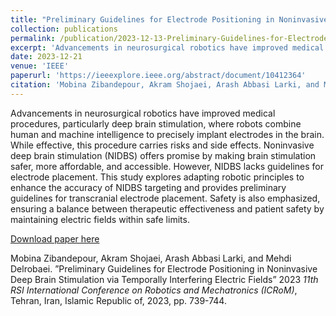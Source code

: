 ```yaml
---
title: "Preliminary Guidelines for Electrode Positioning in Noninvasive Deep Brain Stimulation via Temporally Interfering Electric Fields"
collection: publications
permalink: /publication/2023-12-13-Preliminary-Guidelines-for-Electrode-Positioning-in-Noninvasive-Deep-Brain-Stimulation-via-Temporally-Interfering-Electric-Fields
excerpt: 'Advancements in neurosurgical robotics have improved medical procedures, particularly deep brain stimulation, where robots combine human and machine intelligence to precisely implant electrodes in the brain. While effective, this procedure carries risks and side effects. Noninvasive deep brain stimulation (NIDBS) offers promise by making brain stimulation safer, more affordable, and accessible. However, NIDBS lacks guidelines for electrode placement. This study explores adapting robotic principles to enhance the accuracy of NIDBS targeting and provides preliminary guidelines for transcranial electrode placement. Safety is also emphasized, ensuring a balance between therapeutic effectiveness and patient safety by maintaining electric fields within safe limits.'
date: 2023-12-21
venue: 'IEEE'
paperurl: 'https://ieeexplore.ieee.org/abstract/document/10412364'
citation: 'Mobina Zibandepour, Akram Shojaei, Arash Abbasi Larki, and Mehdi Delrobaei. ”Preliminary Guidelines for Electrode Positioning in Noninvasive Deep Brain Stimulation via Temporally Interfering Electric Fields” 2023 <i>11th RSI International Conference on Robotics and Mechatronics (ICRoM)</i>, Tehran, Iran, Islamic Republic of, 2023, pp. 739-744.'
---
```

Advancements in neurosurgical robotics have improved medical procedures, particularly deep brain stimulation, where robots combine human and machine intelligence to precisely implant electrodes in the brain. While effective, this procedure carries risks and side effects. Noninvasive deep brain stimulation (NIDBS) offers promise by making brain stimulation safer, more affordable, and accessible. However, NIDBS lacks guidelines for electrode placement. This study explores adapting robotic principles to enhance the accuracy of NIDBS targeting and provides preliminary guidelines for transcranial electrode placement. Safety is also emphasized, ensuring a balance between therapeutic effectiveness and patient safety by maintaining electric fields within safe limits.

[Download paper here](https://ieeexplore.ieee.org/abstract/document/10412364)

Mobina Zibandepour, Akram Shojaei, Arash Abbasi Larki, and Mehdi Delrobaei. ”Preliminary Guidelines for Electrode Positioning in Noninvasive Deep Brain Stimulation via Temporally Interfering Electric Fields” 2023 <i>11th RSI International Conference on Robotics and Mechatronics (ICRoM)</i>, Tehran, Iran, Islamic Republic of, 2023, pp. 739-744.
